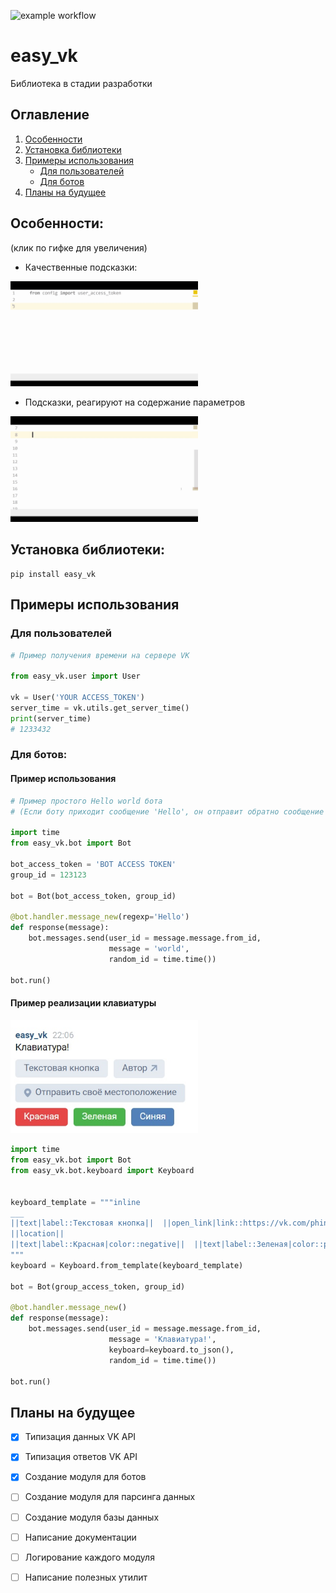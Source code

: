 
![example workflow](https://github.com/UmbrellaMalware/easy_vk/actions/workflows/python-app.yml/badge.svg)
# easy_vk
Библиотека в стадии разработки

## Оглавление
1. [Особенности](https://github.com/Phinnik/easy_vk#Особенности)
1. [Установка библиотеки](https://github.com/Phinnik/easy_vk#Установка-библиотеки)
1. [Примеры использования](https://github.com/Phinnik/easy_vk#Примеры-использования)
    - [Для пользователей](https://github.com/Phinnik/easy_vk#Для-пользователей)
    - [Для ботов](https://github.com/Phinnik/easy_vk#Для-ботов)
1. [Планы на будущее](https://github.com/Phinnik/easy_vk#Планы-на-будущее)

## Особенности:
(клик по гифке для увеличения)
* Качественные подсказки:
<img src="./presentation/server-time.gif" width="300" />

* Подсказки, реагируют на содержание параметров
<img src="./presentation/parameters.gif" width="300" />


## Установка библиотеки:
```shell script
pip install easy_vk
```

## Примеры использования
### Для пользователей
```python
# Пример получения времени на сервере VK

from easy_vk.user import User

vk = User('YOUR ACCESS_TOKEN')
server_time = vk.utils.get_server_time()
print(server_time)
# 1233432
```

### Для ботов:
#### Пример использования
```python
# Пример простого Hello world бота
# (Если боту приходит сообщение 'Hello', он отправит обратно сообщение 'world')

import time
from easy_vk.bot import Bot

bot_access_token = 'BOT ACCESS TOKEN'
group_id = 123123

bot = Bot(bot_access_token, group_id)

@bot.handler.message_new(regexp='Hello')
def response(message):
    bot.messages.send(user_id = message.message.from_id, 
                      message = 'world',
                      random_id = time.time())

bot.run()
```
#### Пример реализации клавиатуры
<img src="./presentation/keyboard.jpg" alt="Реализация клавиатуры по шаблону" width="300">

```python
import time
from easy_vk.bot import Bot
from easy_vk.bot.keyboard import Keyboard


keyboard_template = """inline
___
||text|label::Текстовая кнопка||  ||open_link|link::https://vk.com/phinnik|label::Автор||
||location||
||text|label::Красная|color::negative||  ||text|label::Зеленая|color::positive||  ||text|label::Синяя|color::primary||
"""
keyboard = Keyboard.from_template(keyboard_template)

bot = Bot(group_access_token, group_id)

@bot.handler.message_new()
def response(message):
    bot.messages.send(user_id = message.message.from_id,
                      message = 'Клавиатура!',
                      keyboard=keyboard.to_json(),
                      random_id = time.time())

bot.run()
```


## Планы на будущее
- [X] Типизация данных VK API
- [X] Типизация ответов VK API
- [X] Создание модуля для ботов
- [ ] Создание модуля для парсинга данных
- [ ] Создание модуля базы данных
- [ ] Написание документации
- [ ] Логирование каждого модуля
- [ ] Написание полезных утилит

